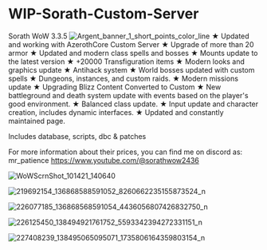 # WIP-Sorath-Custom-Server
Sorath WoW 3.3.5
![Argent_banner_1_short_points_color_line](https://github.com/jedagutavito/WIP-Sorath-Custom-Server/assets/73094194/90a0318f-51d1-47e4-b477-e73aace70858)
★ Updated and working with AzerothCore Custom Server
★ Upgrade of more than 20 armor
★ Updated and modern class spells and bosses
★ Mounts update to the latest version
★ +20000 Transfiguration items
★ Modern looks and graphics update
★ Antihack system
★ World bosses updated with custom spells
★ Dungeons, instances, and custom raids.
★ Modern missions update
★ Upgrading Blizz Content Converted to Custom
★ New battleground and death system update with events based on the player's good environment.
★ Balanced class update.
★ Input update and character creation, includes dynamic interfaces.
★ Updated and constantly maintained page.

Includes database, scripts, dbc & patches

For more information about their prices, you can find me on discord as: mr_patience
https://www.youtube.com/@sorathwow2436

![WoWScrnShot_101421_140640](https://github.com/jedagutavito/WIP-Sorath-Custom-Server/assets/73094194/e02af366-c8c4-4694-b1ee-9329890228da)


![219692154_136868588591052_8260662235155873524_n](https://github.com/jedagutavito/WIP-Sorath-Custom-Server/assets/73094194/85575915-1b54-4087-95f6-23802a0f8f46)


![226077185_136868568591054_4436056807426832750_n](https://github.com/jedagutavito/WIP-Sorath-Custom-Server/assets/73094194/1a2c5226-6ad8-42ff-bd84-f4209178a64b)


![226125450_138494921761752_5593342394272331151_n](https://github.com/jedagutavito/WIP-Sorath-Custom-Server/assets/73094194/9d6a4640-6bda-4571-9cc4-f520c7c76854)


![227408239_138495065095071_1735806164359803154_n](https://github.com/jedagutavito/WIP-Sorath-Custom-Server/assets/73094194/736fbfd0-7ea4-4bac-819e-e1616df410fc)
